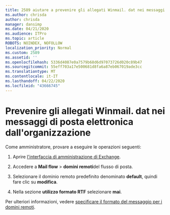 ```yaml
---
title: 2589 aiutare a prevenire gli allegati Winmail. dat nei messaggi di posta elettronica dall'organizzazione
ms.author: chrisda
author: chrisda
manager: dansimp
ms.date: 04/21/2020
ms.audience: ITPro
ms.topic: article
ROBOTS: NOINDEX, NOFOLLOW
localization_priority: Normal
ms.custom: 2589
ms.assetid: ''
ms.openlocfilehash: 5336d4087e0a7579b68d6d97073726d020c89b47
ms.sourcegitcommit: 55eff703a17e500681d8fa6a87eb067019ade3cc
ms.translationtype: MT
ms.contentlocale: it-IT
ms.lasthandoff: 04/22/2020
ms.locfileid: "43666745"
---
```

# <a name="help-prevent-winmaildat-attachments-in-email-messages-from-your-organization"></a>Prevenire gli allegati Winmail. dat nei messaggi di posta elettronica dall'organizzazione

Come amministratore, provare a eseguire le operazioni seguenti:

1. Aprire [l'interfaccia di amministrazione di Exchange](https://outlook.office365.com/ecp/).

2. Accedere a **Mail flow** > **domini remoti**del flusso di posta.

3. Selezionare il dominio remoto predefinito denominato **default**, quindi fare clic su **modifica**.

4. Nella sezione **utilizzo formato RTF** selezionare **mai**.

Per ulteriori informazioni, vedere [specificare il formato del messaggio per i domini remoti](https://docs.microsoft.com/Exchange/mail-flow-best-practices/remote-domains/remote-domains#specifying-message-format).
